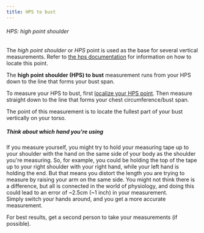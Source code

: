 ```yaml
---
title: HPS to bust
---
```


<Note>

###### HPS: high point shoulder

The _high point shoulder_ or _HPS_ point is used as the base for several vertical measurements.
Refer to [the hps documentation](/docs/measurements/hps/) for information on how to locate this point.

</Note>

The **high point shoulder (HPS) to bust** measurement runs from your HPS down to the line that forms your bust span.

To measure your HPS to bust, first [localize your HPS point](/docs/measurements/hps/).
Then measure straight down to the line that forms your chest circumference/bust span.

The point of this measurement is to locate the fullest part of your bust vertically on your torso.

<Tip>

##### Think about which hand you're using

If you measure yourself, you might try to hold your measuring tape up to your shoulder with the hand on
the same side of your body as the shoulder you're measuring. So, for example, you could be holding the top of
the tape up to your right shoulder with your right hand, while your left hand is holding the end.
But that means you distort the length you are trying to measure by raising your arm on the same side.
You might not think there is a difference, but all is connected in the world of physiology, and
doing this could lead to an error of ~2.5cm (~1 inch) in your measurement.  
Simply switch your hands around, and you get a more accurate measurement.

For best results, get a second person to take your measurements (if possible).

</Tip>
<MeasieImage />
